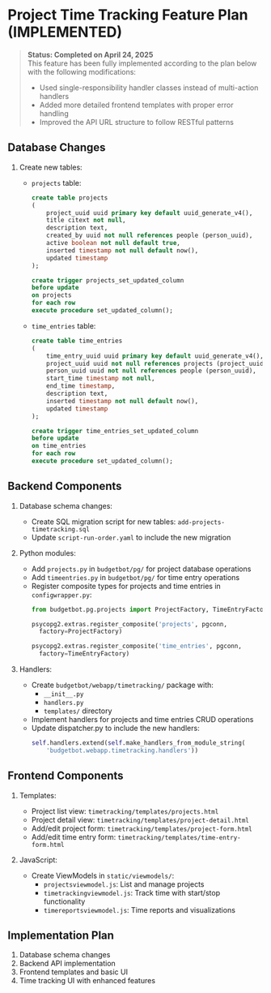 # Project Time Tracking Feature Plan (IMPLEMENTED)

> **Status: Completed on April 24, 2025**  
> This feature has been fully implemented according to the plan below with the following modifications:
> - Used single-responsibility handler classes instead of multi-action handlers
> - Added more detailed frontend templates with proper error handling
> - Improved the API URL structure to follow RESTful patterns

## Database Changes
1. Create new tables:
   - `projects` table:
     ```sql
     create table projects
     (
         project_uuid uuid primary key default uuid_generate_v4(),
         title citext not null,
         description text,
         created_by uuid not null references people (person_uuid),
         active boolean not null default true,
         inserted timestamp not null default now(),
         updated timestamp
     );

     create trigger projects_set_updated_column
     before update
     on projects
     for each row
     execute procedure set_updated_column();
     ```

   - `time_entries` table:
     ```sql
     create table time_entries
     (
         time_entry_uuid uuid primary key default uuid_generate_v4(),
         project_uuid uuid not null references projects (project_uuid),
         person_uuid uuid not null references people (person_uuid),
         start_time timestamp not null,
         end_time timestamp,
         description text,
         inserted timestamp not null default now(),
         updated timestamp
     );

     create trigger time_entries_set_updated_column
     before update
     on time_entries
     for each row
     execute procedure set_updated_column();
     ```

## Backend Components
1. Database schema changes:
   - Create SQL migration script for new tables: `add-projects-timetracking.sql`
   - Update `script-run-order.yaml` to include the new migration

2. Python modules:
   - Add `projects.py` in `budgetbot/pg/` for project database operations
   - Add `timeentries.py` in `budgetbot/pg/` for time entry operations
   - Register composite types for projects and time entries in `configwrapper.py`:
     ```python
     from budgetbot.pg.projects import ProjectFactory, TimeEntryFactory

     psycopg2.extras.register_composite('projects', pgconn,
       factory=ProjectFactory)

     psycopg2.extras.register_composite('time_entries', pgconn,
       factory=TimeEntryFactory)
     ```

3. Handlers:
   - Create `budgetbot/webapp/timetracking/` package with:
     - `__init__.py`
     - `handlers.py`
     - `templates/` directory
   - Implement handlers for projects and time entries CRUD operations
   - Update dispatcher.py to include the new handlers:
     ```python
     self.handlers.extend(self.make_handlers_from_module_string(
         'budgetbot.webapp.timetracking.handlers'))
     ```

## Frontend Components
1. Templates:
   - Project list view: `timetracking/templates/projects.html`
   - Project detail view: `timetracking/templates/project-detail.html`
   - Add/edit project form: `timetracking/templates/project-form.html`
   - Add/edit time entry form: `timetracking/templates/time-entry-form.html`

2. JavaScript:
   - Create ViewModels in `static/viewmodels/`:
     - `projectsviewmodel.js`: List and manage projects
     - `timetrackingviewmodel.js`: Track time with start/stop functionality
     - `timereportsviewmodel.js`: Time reports and visualizations

## Implementation Plan
1. Database schema changes
2. Backend API implementation
3. Frontend templates and basic UI
4. Time tracking UI with enhanced features